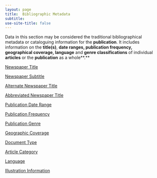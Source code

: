 ```yaml
---
layout: page
title:  Bibliographic Metadata
subtitle:  
use-site-title: false
---
```


Data in this section may be considered the traditional bibliographical
metadata or cataloguing information for the **publication**. It includes
information on the **title(s)**, **date ranges, publication frequency,
geographical coverage, language** and **genre classifications** of
individual **articles** or the **publication** as a whole**.**

[Newspaper Title](newspaper-title)

[Newspaper Subtitle](newspaper-subtitle)

[Alternate Newspaper Title](alternate-newspaper-title)

[Abbreviated Newspaper Title](abbreviated-newspaper-title)

[Publication Date Range](publication-date-range)

[Publication Frequency](publication-frequency)

[Publication Genre](publication-genre)

[Geographic Coverage](geographic-coverage)

[Document Type](document-type)

[Article Category](article-category)

[Language](language)

[Illustration Information](illustration-information)